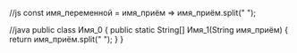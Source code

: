 //js
const имя_переменной = имя_приём => имя_приём.split(" ");

//java
public class Имя_0 {
    public static String[] Имя_1(String имя_приём) {
      return имя_приём.split(" ");
    }
}